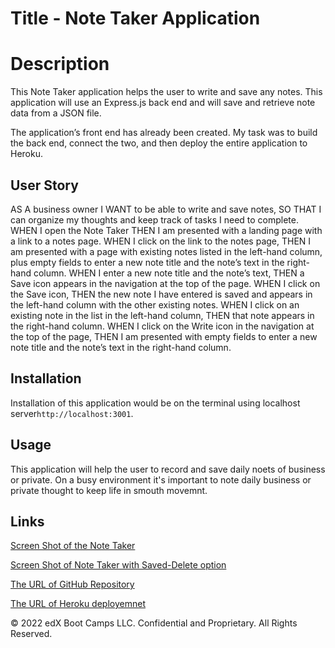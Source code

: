 # Title - Note Taker Application

# Description

This Note Taker application helps the user to write and save any notes.
This application will use an Express.js back end and will save and retrieve note data from a JSON file.

The application’s front end has already been created.
My task was to build the back end, connect the two, and then deploy the entire application to Heroku.

## User Story

AS A business owner
I WANT to be able to write and save notes,
SO THAT I can organize my thoughts and keep track of tasks I need to complete.
WHEN I open the Note Taker
THEN I am presented with a landing page with a link to a notes page.
WHEN I click on the link to the notes page,
THEN I am presented with a page with existing notes listed in the left-hand column, plus empty fields to enter a new note title and the note’s text in the right-hand column.
WHEN I enter a new note title and the note’s text,
THEN a Save icon appears in the navigation at the top of the page.
WHEN I click on the Save icon,
THEN the new note I have entered is saved and appears in the left-hand column with the other existing notes.
WHEN I click on an existing note in the list in the left-hand column,
THEN that note appears in the right-hand column.
WHEN I click on the Write icon in the navigation at the top of the page,
THEN I am presented with empty fields to enter a new note title and the note’s text in the right-hand column.

## Installation

Installation of this application would be on the terminal using localhost server`http://localhost:3001`.

## Usage

This application will help the user to record and save daily noets of business or private.
On a busy environment it's important to note daily business or private thought to keep life in smouth movemnt.

## Links

[Screen Shot of the Note Taker](public/images/1-Screenshot-Note-Taker-01.png)

[Screen Shot of Note Taker with Saved-Delete option](public/images/2-With-Saved-Delete-demo-02.png)

[The URL of GitHub Repository](https://github.com/Tesfa8186/Express-Challenge)

[The URL of Heroku deployemnet](https://mighty-wave-85232.herokuapp.com/)

© 2022 edX Boot Camps LLC. Confidential and Proprietary. All Rights Reserved.
